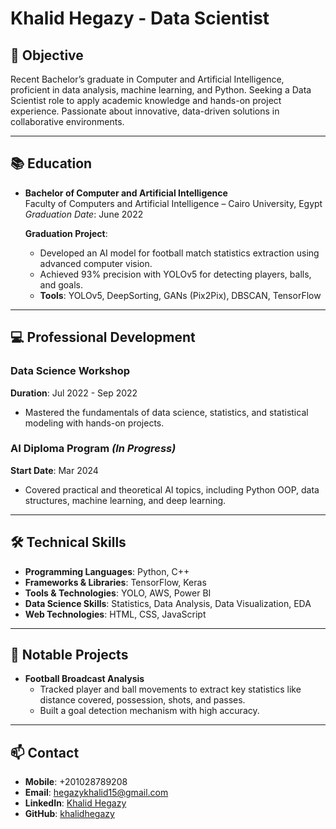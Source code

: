 # Khalid Hegazy - Data Scientist

## 🎯 Objective
Recent Bachelor’s graduate in Computer and Artificial Intelligence, proficient in data analysis, machine learning, and Python. Seeking a Data Scientist role to apply academic knowledge and hands-on project experience. Passionate about innovative, data-driven solutions in collaborative environments.

---

## 📚 Education
- **Bachelor of Computer and Artificial Intelligence**  
  Faculty of Computers and Artificial Intelligence – Cairo University, Egypt  
  *Graduation Date*: June 2022  

  **Graduation Project**:  
  - Developed an AI model for football match statistics extraction using advanced computer vision.  
  - Achieved 93% precision with YOLOv5 for detecting players, balls, and goals.  
  - **Tools**: YOLOv5, DeepSorting, GANs (Pix2Pix), DBSCAN, TensorFlow  

---

## 💻 Professional Development
### Data Science Workshop  
**Duration**: Jul 2022 - Sep 2022  
- Mastered the fundamentals of data science, statistics, and statistical modeling with hands-on projects.

### AI Diploma Program *(In Progress)*  
**Start Date**: Mar 2024  
- Covered practical and theoretical AI topics, including Python OOP, data structures, machine learning, and deep learning.

---

## 🛠️ Technical Skills
- **Programming Languages**: Python, C++  
- **Frameworks & Libraries**: TensorFlow, Keras  
- **Tools & Technologies**: YOLO, AWS, Power BI  
- **Data Science Skills**: Statistics, Data Analysis, Data Visualization, EDA  
- **Web Technologies**: HTML, CSS, JavaScript  

---

## 📂 Notable Projects
- **Football Broadcast Analysis**  
  - Tracked player and ball movements to extract key statistics like distance covered, possession, shots, and passes.  
  - Built a goal detection mechanism with high accuracy.  

---

## 📫 Contact
- **Mobile**: +201028789208  
- **Email**: [hegazykhalid15@gmail.com](mailto:hegazykhalid15@gmail.com)  
- **LinkedIn**: [Khalid Hegazy](https://www.linkedin.com/in/khalid-hegazy12/)  
- **GitHub**: [khalidhegazy](https://github.com/khalidhegazy)  
